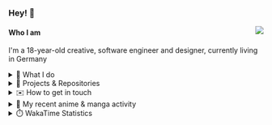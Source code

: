 ### Hey! 👋

[<img src="https://lanyard-profile-readme.vercel.app/api/228965621478588416" align="right">](https://discord.com/users/228965621478588416)

#### Who I am

I'm a 18-year-old creative, software engineer and designer, currently living in Germany

<details>
  <summary>💼 What I do</summary>

I currently am working on starting a publishing and management company for creatives.
I also am creative lead, community manager, and web developer at the Minecraft Server [Xenyria](https://xenyria.net) and the team behind it, [Pixelground Labs](https://pixelgroundlabs.com).
</details>

<details>
  <summary>📁 Projects & Repositories</summary>

<table>
    <thead>
        <tr>
            <th colspan=2>Svelte Libraries</th>
        </tr>
    </thead>
    <tbody>
        <tr>
            <td><a href="https://github.com/pixelgroundlabs/svelte-skinview3d">pixelgroundlabs/svelte-skinview3d</a></td>
            <td>A svelte component for rendering Minecraft SKins in 3D based on <a href="https://github.com/bs-community/skinview3d">skinview3d</a></td>
        </tr>
    </tbody>
    <thead>
        <tr>
            <th colspan=2>Minecraft Mods</th>
        </tr>
    </thead>
    <tbody>
        <tr>
            <td><a href="https://github.com/XenyriaNET/xeem">Xenyria Experience Enhancement Mod</a></td>
            <td>A client-side Minecraft Mod aiming to improve the experience on the Xenyria Minecraft Server</td>
        </tr>
    </tbody>
    <thead>
        <tr>
            <th colspan=2>Old Stuff</th>
        </tr>
    </thead>
    <tbody>
        <tr>
            <td><a href="https://github.com/OfficialCRUGG/lwstatus">lwstatus</a></td>
            <td>Lightweight webserver exposing various system metrics as a JSON endpoint and frontend</td>
        </tr>
        <tr>
            <td><a href="https://github.com/OfficialCRUGG/cfddns">cfddns / cloudflare-dyndns</a></td>
            <td>Simple application to run in the background that regularly checks for IP address changes and updates specific Cloudflare DNS Records accordingly. <s><i>Not sure how this still works...</i></s></td>
        </tr>
    </tbody>
</table>

</details>

<details>
  <summary>✉️ How to get in touch</summary>
  
> Sorted by how quickly you can expect a reply
- [Hit me up on Discord](https://discord.com/users/228965621478588416)
- [Hit me up on Twitter](https://twitter.com/cruggdev)
- [Send me a mail](mailto:me@crg.sh)
</details>


<details>
  <summary>🌸 My recent anime & manga activity</summary>
  
<!-- ANILIST_ACTIVITY:start -->

-   📺 Plans to watch [A Sign of Affection](https://anilist.co/anime/166794) (20:15, 29 May 2024)
-   📺 Watched episode 1 of [The Dangers in My Heart](https://anilist.co/anime/153152) (23:36, 28 May 2024)
-   📺 Plans to watch [The Dangers in My Heart](https://anilist.co/anime/153152) (20:05, 27 May 2024)
-   📺 Plans to watch [The Melancholy of Haruhi Suzumiya (2009)](https://anilist.co/anime/4382) (17:54, 22 May 2024)
-   📺 Plans to watch [SHY](https://anilist.co/anime/155389) (14:04, 20 May 2024)

<!-- ANILIST_ACTIVITY:end -->
</details>

<details>
  <summary>⏱️ WakaTime Statistics</summary>

<!--START_SECTION:waka-->

```txt
From: 21 May 2024 - To: 28 May 2024

Other         14 hrs 30 mins  ███████████████▒░░░░░░░░░   61.29 %
Svelte        3 hrs 30 mins   ███▓░░░░░░░░░░░░░░░░░░░░░   14.79 %
Markdown      2 hrs 39 mins   ██▓░░░░░░░░░░░░░░░░░░░░░░   11.26 %
TypeScript    1 hr 9 mins     █▒░░░░░░░░░░░░░░░░░░░░░░░   04.87 %
Bash          28 mins         ▓░░░░░░░░░░░░░░░░░░░░░░░░   02.00 %
```

<!--END_SECTION:waka-->
</details>
